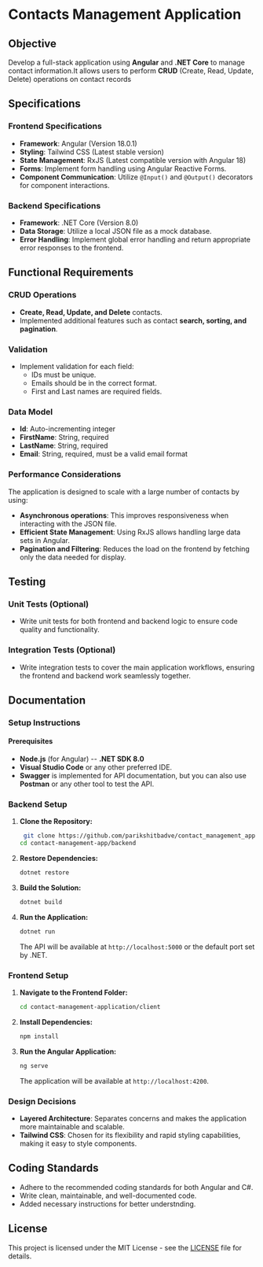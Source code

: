 
# Contacts Management Application

## Objective
Develop a full-stack application using **Angular** and **.NET Core** to manage contact information.It allows users to perform **CRUD** (Create, Read, Update, Delete) operations on contact records


## Specifications

### Frontend Specifications
- **Framework**: Angular (Version 18.0.1)
- **Styling**: Tailwind CSS (Latest stable version)
- **State Management**: RxJS (Latest compatible version with Angular 18)
- **Forms**: Implement form handling using Angular Reactive Forms.
- **Component Communication**: Utilize `@Input()` and `@Output()` decorators for component interactions.

### Backend Specifications
- **Framework**: .NET Core (Version 8.0)
- **Data Storage**: Utilize a local JSON file as a mock database.
- **Error Handling**: Implement global error handling and return appropriate error responses to the frontend.

## Functional Requirements
### CRUD Operations
- **Create, Read, Update, and Delete** contacts.
- Implemented additional features such as contact **search, sorting, and pagination**.

### Validation
- Implement validation for each field:
  - IDs must be unique.
  - Emails should be in the correct format.
  - First and Last names are required fields.

### Data Model
- **Id**: Auto-incrementing integer
- **FirstName**: String, required
- **LastName**: String, required
- **Email**: String, required, must be a valid email format

### Performance Considerations
The application is designed to scale with a large number of contacts by using:
- **Asynchronous operations**: This improves responsiveness when interacting with the JSON file.
- **Efficient State Management**: Using RxJS allows handling large data sets in Angular.
- **Pagination and Filtering**: Reduces the load on the frontend by fetching only the data needed for display.

## Testing
### Unit Tests (Optional)
- Write unit tests for both frontend and backend logic to ensure code quality and functionality.

### Integration Tests (Optional)
- Write integration tests to cover the main application workflows, ensuring the frontend and backend work seamlessly together.

## Documentation
### Setup Instructions

#### Prerequisites
- **Node.js** (for Angular)
-- **.NET SDK 8.0**
- **Visual Studio Code** or any other preferred IDE.
- **Swagger** is implemented for API documentation, but you can also use **Postman** or any other tool to test the API.

### Backend Setup
1. **Clone the Repository:**
   ```bash
    git clone https://github.com/parikshitbadve/contact_management_application.git
   cd contact-management-app/backend
   ```

2. **Restore Dependencies:**
   ```bash
   dotnet restore
   ```

3. **Build the Solution:**
   ```bash
   dotnet build
   ```

4. **Run the Application:**
   ```bash
   dotnet run
   ```
   The API will be available at `http://localhost:5000` or the default port set by .NET.

### Frontend Setup
1. **Navigate to the Frontend Folder:**
   ```bash
   cd contact-management-application/client
   ```

2. **Install Dependencies:**
   ```bash
   npm install
   ```

3. **Run the Angular Application:**
   ```bash
   ng serve
   ```
   The application will be available at `http://localhost:4200`.

### Design Decisions
- **Layered Architecture**: Separates concerns and makes the application more maintainable and scalable.
- **Tailwind CSS**: Chosen for its flexibility and rapid styling capabilities, making it easy to style components.


## Coding Standards
- Adhere to the recommended coding standards for both Angular and C#.
- Write clean, maintainable, and well-documented code.
- Added necessary instructions for better understnding.


## License
This project is licensed under the MIT License - see the [LICENSE](LICENSE) file for details.


